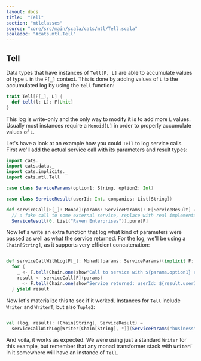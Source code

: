 ```yaml
---
layout: docs
title:  "Tell"
section: "mtlclasses"
source: "core/src/main/scala/cats/mtl/Tell.scala"
scaladoc: "#cats.mtl.Tell"
---
```


## Tell

Data types that have instances of `Tell[F, L]` are able to accumulate values of type `L` in the `F[_]` context.
This is done by adding values of `L` to the accumulated log by using the `tell` function:

```scala
trait Tell[F[_], L] {
  def tell(l: L): F[Unit]
}
```

This log is write-only and the only way to modify it is to add more `L` values.
Usually most instances require a `Monoid[L]` in order to properly accumulate values of `L`.

Let's have a look at an example how you could `Tell` to log service calls.
First we'll add the actual service call with its parameters and result types:


```scala mdoc
import cats._
import cats.data._
import cats.implicits._
import cats.mtl.Tell

case class ServiceParams(option1: String, option2: Int)

case class ServiceResult(userId: Int, companies: List[String]) 

def serviceCall[F[_]: Monad](params: ServiceParams): F[ServiceResult] = 
  // a fake call to some external service, replace with real implementation
  ServiceResult(0, List("Raven Enterprises")).pure[F]
```

Now let's write an extra function that log what kind of parameters were passed as well as what the service returned.
For the log, we'll be using a `Chain[String]`, as it supports very efficient concatenation:

```scala mdoc

def serviceCallWithLog[F[_]: Monad](params: ServiceParams)(implicit F: Tell[F, Chain[String]]): F[ServiceResult] =
  for {
    _ <- F.tell(Chain.one(show"Call to service with ${params.option1} and ${params.option2}"))
    result <- serviceCall[F](params)
    _ <- F.tell(Chain.one(show"Service returned: userId: ${result.userId}; companies: ${result.companies}"))
  } yield result
```

Now let's materialize this to see if it worked.
Instances for `Tell` include `Writer` and `WriterT`, but also `Tuple2`:

  
```scala mdoc

val (log, result): (Chain[String], ServiceResult) =
  serviceCallWithLog[Writer[Chain[String], *]](ServiceParams("business", 42)).run
```

And voila, it works as expected.
We were using just a standard `Writer` for this example,
  but remember that any monad transformer stack with `WriterT` in it somewhere will have an instance of `Tell`.
